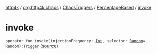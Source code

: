 [http4k](../../../index.md) / [org.http4k.chaos](../../index.md) / [ChaosTriggers](../index.md) / [PercentageBased](index.md) / [invoke](./invoke.md)

# invoke

`operator fun invoke(injectionFrequency: `[`Int`](https://kotlinlang.org/api/latest/jvm/stdlib/kotlin/-int/index.html)`, selector: `[`Random`](https://kotlinlang.org/api/latest/jvm/stdlib/kotlin.random/-random/index.html)` = Random): `[`Trigger`](../../-trigger.md) [(source)](https://github.com/http4k/http4k/blob/master/http4k-testing-chaos/src/main/kotlin/org/http4k/chaos/ChaosTriggers.kt#L74)
